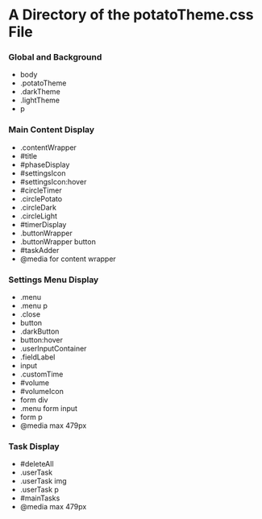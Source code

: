 # A Directory of the potatoTheme.css File
### Global and Background
- body
- .potatoTheme
- .darkTheme
- .lightTheme
- p
### Main Content Display
- .contentWrapper
- #title
- #phaseDisplay
- #settingsIcon
- #settingsIcon:hover
- #circleTimer
- .circlePotato
- .circleDark
- .circleLight
- #timerDisplay
- .buttonWrapper
- .buttonWrapper button
- #taskAdder
- @media for content wrapper

### Settings Menu Display
- .menu
- .menu p
- .close
- button
- .darkButton
- button:hover
- .userInputContainer
- .fieldLabel
- input
- .customTime
- #volume
- #volumeIcon
- form div
- .menu form input
- form p
- @media max 479px

### Task Display
- #deleteAll
- .userTask
- .userTask img
- .userTask p
- #mainTasks
- @media max 479px